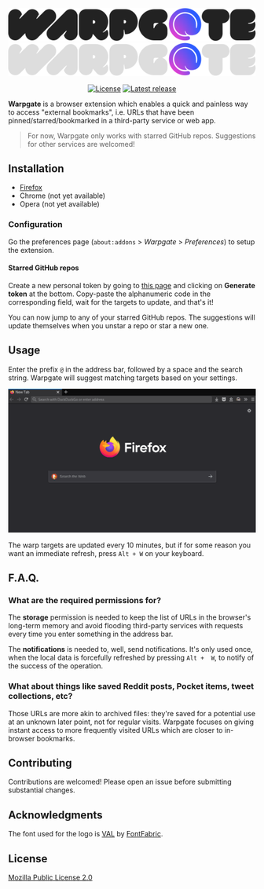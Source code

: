 <div align="center">

![Logo (light mode)](docs/logo-dark.png#gh-light-mode-only)
![Logo (dark mode)](docs/logo-light.png#gh-dark-mode-only)

[![License](https://shields.io/github/license/cheap-glitch/warpgate)](LICENSE)
[![Latest release](https://shields.io/github/v/release/cheap-glitch/warpgate?sort=semver&label=latest%20release&color=green)](https://github.com/cheap-glitch/warpgate/releases/latest)

</div>

**Warpgate** is  a browser extension which  enables a quick and  painless way to
access "external bookmarks", i.e.  URLs that have been pinned/starred/bookmarked
in a third-party service or web app.

> For now, Warpgate only works  with starred GitHub repos. Suggestions for other
> services are welcomed!

## Installation

 * [Firefox](https://addons.mozilla.org/en-US/firefox/addon/warpgate)
 * Chrome (not yet available)
 * Opera (not yet available)

### Configuration

Go the preferences  page (`about:addons` > *Warpgate* >  *Preferences*) to setup
the extension.

#### Starred GitHub repos

Create a new personal token by going to [this page](https://github.com/settings/tokens/new?description=Warpgate&scopes=read:user)
and clicking  on **Generate token**  at the bottom. Copy-paste  the alphanumeric
code in the corresponding field, wait for  the targets to update, and that's it!

You can  now jump  to any  of your  starred GitHub  repos. The  suggestions will
update themselves when you unstar a repo or star a new one.

## Usage

Enter the  prefix `@` in  the address  bar, followed by  a space and  the search
string. Warpgate will suggest matching targets based on your settings.

![usage demo](docs/demo.gif)

The warp targets are  updated every 10 minutes, but if for  some reason you want
an immediate refresh, press `Alt + W` on your keyboard.

## F.A.Q.

### What are the required permissions for?

The **storage** permission is  needed to keep the list of  URLs in the browser's
long-term memory  and avoid  flooding third-party  services with  requests every
time you enter something in the address bar.

The **notifications**  is needed  to, well, send  notifications. It's  only used
once, when  the local  data is forcefully  refreshed by pressing  `Alt +  W`, to
notify of the success of the operation.

### What about things like saved  Reddit posts, Pocket items, tweet collections, etc?

Those URLs are more akin to archived files: they're saved for a potential use at
an  unknown later  point, not  for regular  visits. Warpgate  focuses on  giving
instant access  to more frequently visited  URLs which are closer  to in-browser
bookmarks.

## Contributing

Contributions are welcomed! Please open an issue before submitting substantial changes.

## Acknowledgments

The  font used  for the  logo is  [VAL](https://www.fontfabric.com/fonts/val) by
[FontFabric](https://www.fontfabric.com).

## License

[Mozilla Public License 2.0](https://www.mozilla.org/en-US/MPL/2.0)

